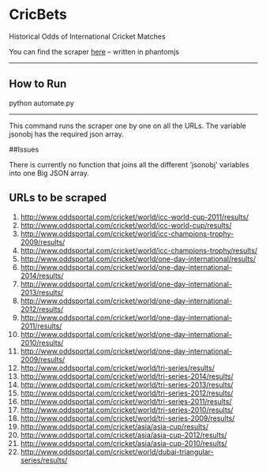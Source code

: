 # CricBets

Historical Odds of International Cricket Matches 

You can find the scraper [here](https://github.com/shauryashahi/CricBets/blob/master/scraper.js) – written in phantomjs

* * *
## How to Run

python automate.py
* * *
This command runs the scraper one by one on all the URLs. The variable jsonobj has the required json array.

##Issues

There is currently no function that joins all the different 'jsonobj' variables into one Big JSON array.
## URLs to be scraped

1.  http://www.oddsportal.com/cricket/world/icc-world-cup-2011/results/
2.  http://www.oddsportal.com/cricket/world/icc-world-cup/results/
3.  http://www.oddsportal.com/cricket/world/icc-champions-trophy-2009/results/
4.  http://www.oddsportal.com/cricket/world/icc-champions-trophy/results/
5.  http://www.oddsportal.com/cricket/world/one-day-international/results/
6.  http://www.oddsportal.com/cricket/world/one-day-international-2014/results/
7.  http://www.oddsportal.com/cricket/world/one-day-international-2013/results/
8.  http://www.oddsportal.com/cricket/world/one-day-international-2012/results/
9.  http://www.oddsportal.com/cricket/world/one-day-international-2011/results/
10.  http://www.oddsportal.com/cricket/world/one-day-international-2010/results/
11.  http://www.oddsportal.com/cricket/world/one-day-international-2009/results/
12.  http://www.oddsportal.com/cricket/world/tri-series/results/
13.  http://www.oddsportal.com/cricket/world/tri-series-2014/results/
14.  http://www.oddsportal.com/cricket/world/tri-series-2013/results/
15.  http://www.oddsportal.com/cricket/world/tri-series-2012/results/
16.  http://www.oddsportal.com/cricket/world/tri-series-2011/results/
17.  http://www.oddsportal.com/cricket/world/tri-series-2010/results/
18.  http://www.oddsportal.com/cricket/world/tri-series-2009/results/
19. http://www.oddsportal.com/cricket/asia/asia-cup/results/
20. http://www.oddsportal.com/cricket/asia/asia-cup-2012/results/
21. http://www.oddsportal.com/cricket/asia/asia-cup-2010/results/
22. http://www.oddsportal.com/cricket/world/dubai-triangular-series/results/
